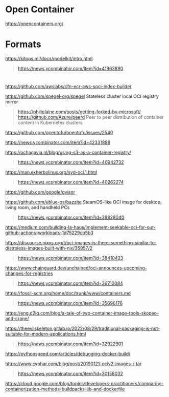 # Open Container

https://opencontainers.org/

# Formats
https://kitops.ml/docs/modelkit/intro.html
> https://news.ycombinator.com/item?id=41963890

#
https://github.com/awslabs/cfn-ecr-aws-soci-index-builder

https://github.com/spegel-org/spegel Stateless cluster local OCI registry mirror
> https://philiplaine.com/posts/getting-forked-by-microsoft/
> https://github.com/Azure/peerd Peer to peer distribution of container content in Kubernetes clusters

https://github.com/opentofu/opentofu/issues/2540

https://news.ycombinator.com/item?id=42331889

https://ochagavia.nl/blog/using-s3-as-a-container-registry/
> https://news.ycombinator.com/item?id=40942732

https://man.exherbolinux.org/syd-oci.1.html
> https://news.ycombinator.com/item?id=40262274

https://github.com/google/gvisor

https://github.com/ublue-os/bazzite SteamOS-like OCI image for desktop, living room, and handheld PCs
> https://news.ycombinator.com/item?id=38828040

https://medium.com/building-la-haus/implement-seekable-oci-for-our-github-actions-workloads-1d75229cb5b3

https://discourse.nixos.org/t/oci-images-is-there-something-similar-to-distroless-images-built-with-nix/35957/2
> https://news.ycombinator.com/item?id=38410423

https://www.chainguard.dev/unchained/oci-announces-upcoming-changes-for-registries
> https://news.ycombinator.com/item?id=36712084

https://fossil-scm.org/home/doc/trunk/www/containers.md
> https://news.ycombinator.com/item?id=35696176

https://eng.d2iq.com/blog/a-tale-of-two-container-image-tools-skopeo-and-crane/

https://theevilskeleton.gitlab.io/2022/08/29/traditional-packaging-is-not-suitable-for-modern-applications.html
> https://news.ycombinator.com/item?id=32922901

https://pythonspeed.com/articles/debugging-docker-build/

https://www.cyphar.com/blog/post/20190121-ociv2-images-i-tar
> https://news.ycombinator.com/item?id=30158032

https://cloud.google.com/blog/topics/developers-practitioners/comparing-containerization-methods-buildpacks-jib-and-dockerfile

